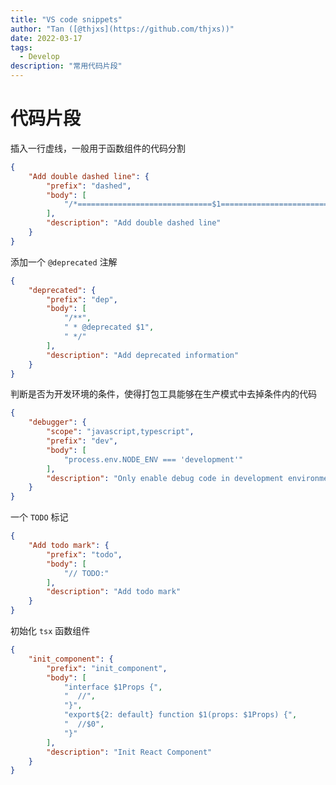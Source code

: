 ```yaml
---
title: "VS code snippets"
author: "Tan ([@thjxs](https://github.com/thjxs))"
date: 2022-03-17
tags:
  - Develop
description: "常用代码片段"
---
```


# 代码片段
插入一行虚线，一般用于函数组件的代码分割
```json
{
	"Add double dashed line": {
		"prefix": "dashed",
		"body": [
			"/*==============================$1==============================*/"
		],
		"description": "Add double dashed line"
	}
}
```

添加一个 `@deprecated` 注解

```json
{
	"deprecated": {
		"prefix": "dep",
		"body": [
			"/**",
 			" * @deprecated $1",
 			" */"
		],
		"description": "Add deprecated information"
	}
}
```

判断是否为开发环境的条件，使得打包工具能够在生产模式中去掉条件内的代码

```json
{
	"debugger": {
		"scope": "javascript,typescript",
		"prefix": "dev",
		"body": [
			"process.env.NODE_ENV === 'development'"
		],
		"description": "Only enable debug code in development environment"
	}
}
```

一个 `TODO` 标记

```json
{
	"Add todo mark": {
		"prefix": "todo",
		"body": [
			"// TODO:"
		],
		"description": "Add todo mark"
	}
}
```

初始化 `tsx` 函数组件

```json
{
	"init_component": {
		"prefix": "init_component",
		"body": [
			"interface $1Props {",
			"  //",
			"}",
			"export${2: default} function $1(props: $1Props) {",
			"  //$0",
			"}"
		],
		"description": "Init React Component"
	}
}
```

